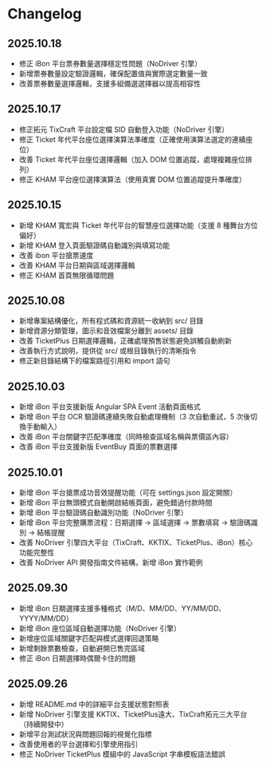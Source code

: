 # Changelog

## 2025.10.18

- 修正 iBon 平台票券數量選擇穩定性問題（NoDriver 引擎）
- 新增票券數量設定驗證邏輯，確保配置值與實際選定數量一致
- 改善票券數量選擇邏輯，支援多組備選選擇器以提高相容性

## 2025.10.17

- 修正拓元 TixCraft 平台設定檔 SID 自動登入功能（NoDriver 引擎）
- 修正 Ticket 年代平台座位選擇演算法準確度（正確使用演算法選定的連續座位）
- 改善 Ticket 年代平台座位選擇邏輯（加入 DOM 位置追蹤，處理複雜座位排列）
- 修正 KHAM 平台座位選擇演算法（使用真實 DOM 位置追蹤提升準確度）

## 2025.10.15

- 新增 KHAM 寬宏與 Ticket 年代平台的智慧座位選擇功能（支援 8 種舞台方位偏好）
- 新增 KHAM 登入頁面驗證碼自動識別與填寫功能
- 改善 ibon 平台搶票速度
- 改善 KHAM 平台日期與區域選擇邏輯
- 修正 KHAM 首頁無限循環問題

## 2025.10.08

- 新增專案結構優化，所有程式碼和資源統一收納到 src/ 目錄
- 新增資源分類管理，圖示和音效檔案分離到 assets/ 目錄
- 改善 TicketPlus 日期選擇邏輯，正確處理預售狀態避免誤觸自動刷新
- 改善執行方式說明，提供從 src/ 或根目錄執行的清晰指令
- 修正新目錄結構下的檔案路徑引用和 import 語句

## 2025.10.03

- 新增 iBon 平台支援新版 Angular SPA Event 活動頁面格式
- 新增 iBon 平台 OCR 驗證碼連續失敗自動處理機制（3 次自動重試，5 次後切換手動輸入）
- 改善 iBon 平台關鍵字匹配準確度（同時檢查區域名稱與票價區內容）
- 改善 iBon 平台支援新版 EventBuy 頁面的票數選擇

## 2025.10.01

- 新增 iBon 平台搶票成功音效提醒功能（可在 settings.json 設定開關）
- 新增 iBon 平台無頭模式自動開啟結帳頁面，避免錯過付款時間
- 新增 iBon 平台驗證碼自動識別功能（NoDriver 引擎）
- 新增 iBon 平台完整購票流程：日期選擇 → 區域選擇 → 票數填寫 → 驗證碼識別 → 結帳提醒
- 改善 NoDriver 引擎四大平台（TixCraft、KKTIX、TicketPlus、iBon）核心功能完整性
- 改善 NoDriver API 開發指南文件結構，新增 iBon 實作範例

## 2025.09.30

- 新增 iBon 日期選擇支援多種格式（M/D、MM/DD、YY/MM/DD、YYYY/MM/DD）
- 新增 iBon 座位區域自動選擇功能（NoDriver 引擎）
- 新增座位區域關鍵字匹配與模式選擇回退策略
- 新增剩餘票數檢查，自動避開已售完區域
- 修正 iBon 日期選擇時偶爾卡住的問題

## 2025.09.26

- 新增 README.md 中的詳細平台支援狀態對照表
- 新增 NoDriver 引擎支援 KKTIX、TicketPlus遠大、TixCraft拓元三大平台（持續開發中）
- 新增平台測試狀況與問題回報的視覺化指標
- 改善使用者的平台選擇和引擎使用指引
- 修正 NoDriver TicketPlus 模組中的 JavaScript 字串模板語法錯誤

